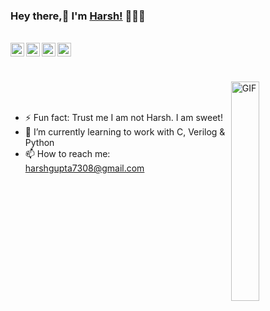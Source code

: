 ### Hey there,👋 I'm [Harsh!](https://www.linkedin.com/in/harshgu/) 🧑🏻‍💻

<br/>

<a href="https://www.qwiklabs.com/public_profiles/939ac227-9bde-4ce5-b3c3-47b8c30d6e59">
  <img align="left" alt="Harsh's GCP Profile" width="22px" src="https://cdn.jsdelivr.net/npm/simple-icons@v3/icons/google.svg" />
</a>

<a href="https://www.linkedin.com/in/harshgu/">
  <img align="left" alt="Harsh's LinkdeIN" width="22px" src="https://cdn.jsdelivr.net/npm/simple-icons@v3/icons/linkedin.svg" />
</a>

<a href="https://www.hackerrank.com/harshgupta7308">
  <img align="left" alt="Harsh's Hackerrank" width="22px" src="https://cdn.jsdelivr.net/npm/simple-icons@3.10.0/icons/hackerrank.svg" />
</a>

<a href="https://leetcode.com/harshg2810/">
  <img align="left" alt="Harsh's LeetCode" width="22px" src="https://cdn.jsdelivr.net/npm/simple-icons@3.10.0/icons/leetcode.svg" />
</a>

<br /><br />

  <img align="right" alt="GIF" src="https://media.giphy.com/media/FPbnShq1h1IS5FQyPD/giphy.gif" width="30%"/>

<br /><br />

- ⚡ Fun fact: Trust me I am not Harsh. I am sweet!
- 🌱 I’m currently learning to work with C, Verilog & Python
- 📫 How to reach me: harshgupta7308@gmail.com

<!--
**harshg28101999/harshg28101999** is a ✨ _special_ ✨ repository because its `README.md` (this file) appears on your GitHub profile.

Here are some ideas to get you started:

- 🔭 I’m currently working on ...
- 🌱 I’m currently learning ...
- 👯 I’m looking to collaborate on ...
- 🤔 I’m looking for help with ...
- 💬 Ask me about ...
- 📫 How to reach me: ...
- 😄 Pronouns: ...
- ⚡ Fun fact: ...
-->

